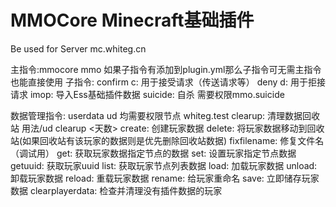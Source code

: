 # MMOCore Minecraft基础插件

<p>Be used for Server mc.whiteg.cn</p>

主指令:mmocore mmo
如果子指令有添加到plugin.yml那么子指令可无需主指令也能直接使用
子指令:
confirm c: 用于接受请求（传送请求等）
deny d: 用于拒接请求
imop: 导入Ess基础插件数据
suicide: 自杀 需要权限mmo.suicide

数据管理指令: userdata ud
均需要权限节点 whiteg.test
clearup: 清理数据回收站 用法/ud clearup <天数>
create: 创建玩家数据
delete: 将玩家数据移动到回收站(如果回收站有该玩家的数据则是优先删除回收站数据)
fixfilename: 修复文件名（调试用）
get: 获取玩家数据指定节点的数据
set: 设置玩家指定节点数据
getuuid: 获取玩家uuid
list: 获取玩家节点列表数据
load: 加载玩家数据
unload: 卸载玩家数据
reload: 重载玩家数据
rename: 给玩家重命名
save: 立即储存玩家数据
clearplayerdata: 检查并清理没有插件数据的玩家
